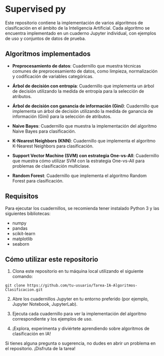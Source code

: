# Supervised py

Este repositorio contiene la implementación de varios algoritmos de clasificación en el ámbito de la Inteligencia Artificial. Cada algoritmo se encuentra implementado en un cuaderno Jupyter individual, con ejemplos de uso y conjuntos de datos de prueba.

## Algoritmos implementados

- **Preprocesamiento de datos**: Cuadernillo que muestra técnicas comunes de preprocesamiento de datos, como limpieza, normalización y codificación de variables categóricas.

- **Árbol de decisión con entropía**: Cuadernillo que implementa un árbol de decisión utilizando la medida de entropía para la selección de atributos.

- **Árbol de decisión con ganancia de información (Gini)**: Cuadernillo que implementa un árbol de decisión utilizando la medida de ganancia de información (Gini) para la selección de atributos.

- **Naive Bayes**: Cuadernillo que muestra la implementación del algoritmo Naive Bayes para clasificación.

- **K-Nearest Neighbors (KNN)**: Cuadernillo que implementa el algoritmo K-Nearest Neighbors para clasificación.

- **Support Vector Machine (SVM) con estrategia One-vs-All**: Cuadernillo que muestra cómo utilizar SVM con la estrategia One-vs-All para problemas de clasificación multiclase.

- **Random Forest**: Cuadernillo que implementa el algoritmo Random Forest para clasificación.

## Requisitos

Para ejecutar los cuadernillos, se recomienda tener instalado Python 3 y las siguientes bibliotecas:

- numpy
- pandas
- scikit-learn
- matplotlib
- seaborn

## Cómo utilizar este repositorio

1. Clona este repositorio en tu máquina local utilizando el siguiente comando:

```shell
git clone https://github.com/tu-usuario/Tarea-IA-Algoritmos-Clasificacion.git

```

2. Abre los cuadernillos Jupyter en tu entorno preferido (por ejemplo, Jupyter Notebook, JupyterLab).

3. Ejecuta cada cuadernillo para ver la implementación del algoritmo correspondiente y los ejemplos de uso.

4. ¡Explora, experimenta y diviértete aprendiendo sobre algoritmos de clasificación en IA!

Si tienes alguna pregunta o sugerencia, no dudes en abrir un problema en el repositorio. ¡Disfruta de la tarea!


